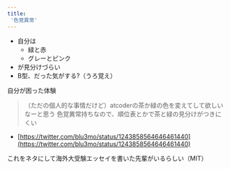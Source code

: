 ```yaml
---
title:
 '色覚異常'
---
```


- 自分は
    - 緑と赤
    - グレーとピンク
- が見分けづらい
- B型、だった気がする?（うろ覚え）

自分が困った体験
> （ただの個人的な事情だけど）atcoderの茶か緑の色を変えてして欲しいなーと思う
> 色覚異常持ちなので、順位表とかで茶と緑の見分けがつきにくい
- [https://twitter.com/blu3mo/status/1243858564646461440](https://twitter.com/blu3mo/status/1243858564646461440)

これをネタにして海外大受験エッセイを書いた先輩がいるらしい（MIT）